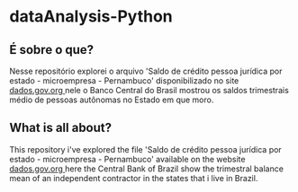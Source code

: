 # dataAnalysis-Python

## É sobre o que?
Nesse repositório explorei o arquivo 'Saldo de crédito pessoa jurídica por estado - microempresa - Pernambuco' disponibilizado no site <a href="https://dados.gov.br/dados/conjuntos-dados/25912-saldo-de-credito-pessoa-juridica-por-estado-microempresa-pernambuco"> dados.gov.org </a> nele o Banco Central do Brasil mostrou os saldos trimestrais médio de pessoas autônomas no Estado em que moro.

## What is all about?
This repository i've explored the file 'Saldo de crédito pessoa jurídica por estado - microempresa - Pernambuco' available on the website <a href="https://dados.gov.br/dados/conjuntos-dados/25912-saldo-de-credito-pessoa-juridica-por-estado-microempresa-pernambuco"> dados.gov.org </a> here the Central Bank of Brazil show the trimestral balance mean of an independent contractor in the states that i live in Brazil.
